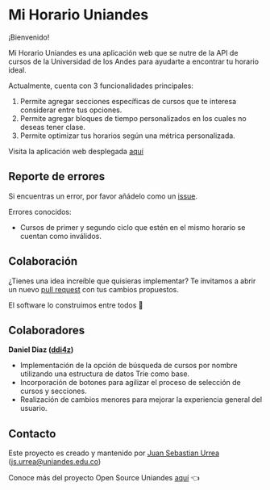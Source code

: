 # Mi Horario Uniandes

¡Bienvenido!

Mi Horario Uniandes es una aplicación web que se nutre de la API de cursos de la Universidad de los Andes para ayudarte a encontrar tu horario ideal.

Actualmente, cuenta con 3 funcionalidades principales:
1. Permite agregar secciones específicas de cursos que te interesa considerar entre tus opciones.
2. Permite agregar bloques de tiempo personalizados en los cuales no deseas tener clase.
3. Permite optimizar tus horarios según una métrica personalizada.

Visita la aplicación web desplegada [aquí](https://open-source-uniandes.github.io/Mi-Horario-Uniandes/)
## Reporte de errores

Si encuentras un error, por favor añádelo como un [issue](https://github.com/Open-Source-Uniandes/Mi-Horario-Uniandes/issues).

Errores conocidos:
* Cursos de primer y segundo ciclo que estén en el mismo horario se cuentan como inválidos.

## Colaboración

¿Tienes una idea increíble que quisieras implementar? Te invitamos a abrir un nuevo [pull request](https://github.com/Open-Source-Uniandes/Mi-Horario-Uniandes/pulls) con tus cambios propuestos.

El software lo construimos entre todos 💛

## Colaboradores

**Daniel Diaz ([ddi4z](https://github.com/ddi4z))**
* Implementación de la opción de búsqueda de cursos por nombre utilizando una estructura de datos Trie como base. 
* Incorporación de botones para agilizar el proceso de selección de cursos y secciones.
* Realización de cambios menores para mejorar la experiencia general del usuario. 

## Contacto

Este proyecto es creado y mantenido por [Juan Sebastian Urrea](https://github.com/jsurrea) (js.urrea@uniandes.edu.co)

Conoce más del proyecto Open Source Uniandes [aquí](https://github.com/Open-Source-Uniandes) 👈
